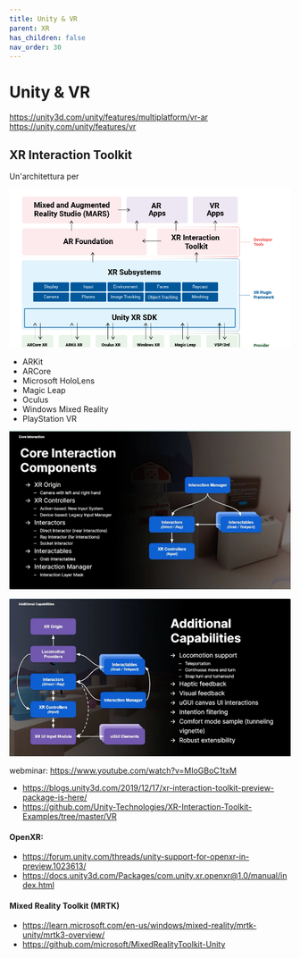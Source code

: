 ```yaml
---
title: Unity & VR
parent: XR
has_children: false
nav_order: 30
---
```


# Unity & VR

<https://unity3d.com/unity/features/multiplatform/vr-ar>
<https://unity.com/unity/features/vr>

## XR Interaction Toolkit

Un'architettura per 

![](../../../assets/img/gamedev/xr/xri-schema.webp)

- ARKit
- ARCore
- Microsoft HoloLens
- Magic Leap
- Oculus
- Windows Mixed Reality
- PlayStation VR

![](../../../assets/img/gamedev/xr/xri-core-architecture.webp)

![](../../../assets/img/gamedev/xr/xri-additional.webp)


webminar: <https://www.youtube.com/watch?v=MIoGBoC1txM>

- <https://blogs.unity3d.com/2019/12/17/xr-interaction-toolkit-preview-package-is-here/>
- <https://github.com/Unity-Technologies/XR-Interaction-Toolkit-Examples/tree/master/VR>

#### OpenXR:

- <https://forum.unity.com/threads/unity-support-for-openxr-in-preview.1023613/>
- <https://docs.unity3d.com/Packages/com.unity.xr.openxr@1.0/manual/index.html>

#### Mixed Reality Toolkit (MRTK)

- <https://learn.microsoft.com/en-us/windows/mixed-reality/mrtk-unity/mrtk3-overview/>
- <https://github.com/microsoft/MixedRealityToolkit-Unity>
